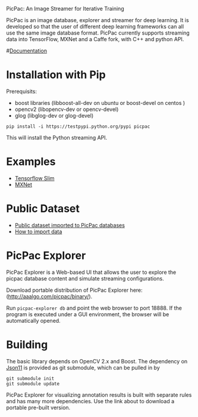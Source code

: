 PicPac: An Image Streamer for Iterative Training

PicPac is an image database, explorer and streamer for deep learning.
It is developed so that the user of different deep learning frameworks
can all use the same image database format.  PicPac currently supports
streaming data into TensorFlow, MXNet and a Caffe fork, with C++ and
python API. 

#[Documentation](http://picpac.readthedocs.org/en/latest/)

# Installation with Pip
Prerequisits:
- boost libraries  (libboost-all-dev on ubuntu or boost-devel on centos )
- opencv2  (libopencv-dev or opencv-devel)
- glog  (libglog-dev or glog-devel)

```
pip install -i https://testpypi.python.org/pypi picpac
```

This will install the Python streaming API.

# Examples

- [Tensorflow Slim](https://github.com/aaalgo/picpac/tree/master/examples/tensorflow)
- [MXNet](https://github.com/aaalgo/picpac/tree/master/examples/mxnet)

# Public Dataset

- [Public dataset imported to PicPac databases](http://www.aaalgo.com/picpac/datasets/)
- [How to import data](http://picpac.readthedocs.io/en/latest/import/)


# PicPac Explorer

PicPac Explorer is a Web-based UI that allows the user to explore the
picpac database content and simulate streaming configurations.

Download portable distribution of PicPac Explorer here: (http://aaalgo.com/picpac/binary/).

Run ```picpac-explorer db``` and point the web browser to port 18888.  If the program is executed under a GUI environment, the browser will be automatically opened.

# Building

The basic library depends on OpenCV 2.x and Boost.  The dependency on [Json11](https://github.com/dropbox/json11)
is provided as git submodule, which can be pulled in by 
```
git submodule init
git submodule update
```

PicPac Explorer for visualizing annotation results is built with separate rules and has many more
dependencies.  Use the link about to download a portable pre-built version.

